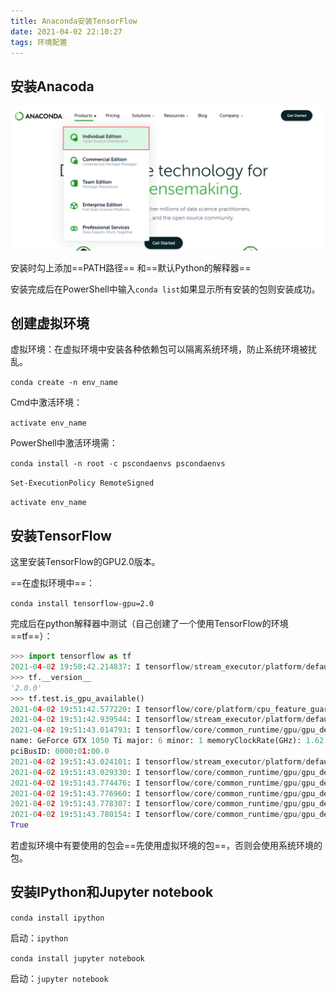 ```yaml
---
title: Anaconda安装TensorFlow
date: 2021-04-02 22:10:27
tags: 环境配置
---
```


## 安装Anacoda

[Anacoda官网]: https://www.anaconda.com/

![image-20210402195459807](Anaconda安装TensorFlow/image-20210402195459807.png)

安装时勾上添加==PATH路径== 和==默认Python的解释器==

安装完成后在PowerShell中输入``conda list``如果显示所有安装的包则安装成功。

## 创建虚拟环境

虚拟环境：在虚拟环境中安装各种依赖包可以隔离系统环境，防止系统环境被扰乱。

``conda create -n env_name``

Cmd中激活环境：

``activate env_name``

PowerShell中激活环境需：

``conda install -n root -c pscondaenvs pscondaenvs``

``Set-ExecutionPolicy RemoteSigned``

``activate env_name``

## 安装TensorFlow

这里安装TensorFlow的GPU2.0版本。

==在虚拟环境中==：

``conda install tensorflow-gpu=2.0``

完成后在python解释器中测试（自己创建了一个使用TensorFlow的环境==tf==）：

```python
>>> import tensorflow as tf
2021-04-02 19:50:42.214837: I tensorflow/stream_executor/platform/default/dso_loader.cc:44] Successfully opened dynamic library cudart64_100.dll
>>> tf.__version__
'2.0.0'
>>> tf.test.is_gpu_available()
2021-04-02 19:51:42.577220: I tensorflow/core/platform/cpu_feature_guard.cc:142] Your CPU supports instructions that this TensorFlow binary was not compiled to use: AVX AVX2
2021-04-02 19:51:42.939544: I tensorflow/stream_executor/platform/default/dso_loader.cc:44] Successfully opened dynamic library nvcuda.dll
2021-04-02 19:51:43.014793: I tensorflow/core/common_runtime/gpu/gpu_device.cc:1618] Found device 0 with properties:
name: GeForce GTX 1050 Ti major: 6 minor: 1 memoryClockRate(GHz): 1.62
pciBusID: 0000:01:00.0
2021-04-02 19:51:43.024101: I tensorflow/stream_executor/platform/default/dlopen_checker_stub.cc:25] GPU libraries are statically linked, skip dlopen check.
2021-04-02 19:51:43.029330: I tensorflow/core/common_runtime/gpu/gpu_device.cc:1746] Adding visible gpu devices: 0
2021-04-02 19:51:43.774476: I tensorflow/core/common_runtime/gpu/gpu_device.cc:1159] Device interconnect StreamExecutor with strength 1 edge matrix:
2021-04-02 19:51:43.776960: I tensorflow/core/common_runtime/gpu/gpu_device.cc:1165]      0
2021-04-02 19:51:43.778307: I tensorflow/core/common_runtime/gpu/gpu_device.cc:1178] 0:   N
2021-04-02 19:51:43.780154: I tensorflow/core/common_runtime/gpu/gpu_device.cc:1304] Created TensorFlow device (/device:GPU:0 with 2998 MB memory) -> physical GPU (device: 0, name: GeForce GTX 1050 Ti, pci bus id: 0000:01:00.0, compute capability: 6.1)
True
```

若虚拟环境中有要使用的包会==先使用虚拟环境的包==，否则会使用系统环境的包。

## 安装IPython和Jupyter notebook

``conda install ipython``

启动：``ipython``

``conda install jupyter notebook``

启动：``jupyter notebook``